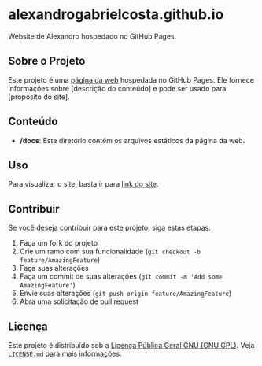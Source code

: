 # alexandrogabrielcosta.github.io

Website de Alexandro hospedado no GitHub Pages.

## Sobre o Projeto

Este projeto é uma [página da web](https://usuario.github.io/repo/) hospedada no GitHub Pages. Ele fornece informações sobre [descrição do conteúdo] e pode ser usado para [propósito do site].

## Conteúdo

- **/docs**: Este diretório contém os arquivos estáticos da página da web.

## Uso

Para visualizar o site, basta ir para [link do site](https://usuario.github.io/repo/).

## Contribuir

Se você deseja contribuir para este projeto, siga estas etapas:

1. Faça um fork do projeto
2. Crie um ramo com sua funcionalidade (`git checkout -b feature/AmazingFeature`)
3. Faça suas alterações
4. Faça um commit de suas alterações (`git commit -m 'Add some AmazingFeature'`)
5. Envie suas alterações (`git push origin feature/AmazingFeature`)
6. Abra uma solicitação de pull request

## Licença

Este projeto é distribuído sob a [Licença Pública Geral GNU (GNU GPL)](https://www.gnu.org/licenses/gpl-3.0.html). Veja [`LICENSE.md`](LICENSE.md) para mais informações.
